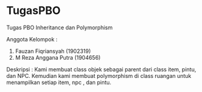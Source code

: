 # TugasPBO
Tugas PBO Inheritance dan Polymorphism

Anggota Kelompok :
1. Fauzan Fiqriansyah (1902319)
2. M Reza Anggana Putra (1904656)

Deskripsi :
Kami membuat class objek sebagai parent dari class item, pintu, dan NPC. 
Kemudian kami membuat polymorphism di class ruangan untuk menampilkan 
setiap item, npc , dan pintu.
